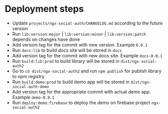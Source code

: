 # Deployment steps

- Update `projects/ngx-social-auth/CHANGELOG.md` according to the future version
- Run `lib:version:major` | `lib:version:minor` | `lib:version:patch` depends on changes have done
- Add version tag for the commit with new version. Example `0.0.1`
- Run `docs:lib` to build docs site will be stored in `docs`
- Add version tag for the commit with new docs site. Example `docs-0.0.1`
- Run `build:lib:prod` to build library will be stored in `dist/ngx-social-auth2`
- Go to `cd dist/ngx-social-auth2` and run `npm publish` for publish library to npm registry
- Run `build:demo:prod` to build demo app will be stored in `dist/ngx-social-auth-demo`
- Add version tag for the appropriate commit with actual demo app. Example `demo-0.0.1`
- Run `deploy:demo:firebase` to deploy the demo on firebase project `ngx-social-auth2`
